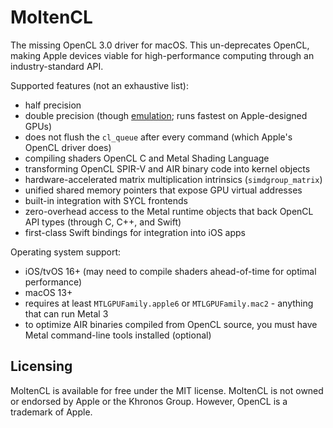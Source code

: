 # MoltenCL

The missing OpenCL 3.0 driver for macOS. This un-deprecates OpenCL, making Apple devices viable for high-performance computing through an industry-standard API.

Supported features (not an exhaustive list):
- half precision
- double precision (though [emulation](https://github.com/philipturner/metal-float64); runs fastest on Apple-designed GPUs)
- does not flush the `cl_queue` after every command (which Apple's OpenCL driver does)
- compiling shaders OpenCL C and Metal Shading Language
- transforming OpenCL SPIR-V and AIR binary code into kernel objects
- hardware-accelerated matrix multiplication intrinsics (`simdgroup_matrix`)
- unified shared memory pointers that expose GPU virtual addresses
- built-in integration with SYCL frontends
- zero-overhead access to the Metal runtime objects that back OpenCL API types (through C, C++, and Swift)
- first-class Swift bindings for integration into iOS apps

Operating system support:
- iOS/tvOS 16+ (may need to compile shaders ahead-of-time for optimal performance)
- macOS 13+
- requires at least `MTLGPUFamily.apple6` or `MTLGPUFamily.mac2` - anything that can run Metal 3
- to optimize AIR binaries compiled from OpenCL source, you must have Metal command-line tools installed (optional)

## Licensing

MoltenCL is available for free under the MIT license. MoltenCL is not owned or endorsed by Apple or the Khronos Group. However, OpenCL is a trademark of Apple.
